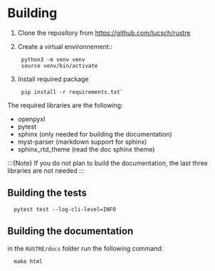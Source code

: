 # Building

1. Clone the repository from https://github.com/lucsch/rustre

2. Create a virtual environnement::

        python3 -m venv venv
        source venv/bin/activate

3. Install required package  

        pip install -r requirements.txt`

  The required libraries are the following:

   - openpyxl
   - pytest
   - sphinx (only needed for building the documentation)
   - myst-parser (markdown support for sphinx)
   - sphinx_rtd_theme (read the doc sphinx theme)

:::{Note}
If you do not plan to build the documentation, the last three libraries are not needed
:::

## Building the tests

      pytest test --log-cli-level=INFO

## Building the documentation

in the `RUSTRE/docs` folder run the following command:

      make html


